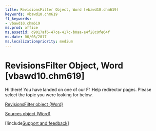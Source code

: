 ```yaml
---
title: RevisionsFilter Object, Word [vbawd10.chm619]
keywords: vbawd10.chm619
f1_keywords:
- vbawd10.chm619
ms.prod: office
ms.assetid: d9017af6-47ce-417c-b0aa-e4f28c0fe64f
ms.date: 06/08/2017
ms.localizationpriority: medium
---
```



# RevisionsFilter Object, Word [vbawd10.chm619]

Hi there! You have landed on one of our F1 Help redirector pages. Please select the topic you were looking for below.

[RevisionsFilter object (Word)](https://msdn.microsoft.com/library/245fcfc5-dcd2-935a-8569-51e611e98c45%28Office.15%29.aspx)

[Sources object (Word)](https://msdn.microsoft.com/library/92a74894-1c69-0ff1-749d-baa49b45a174%28Office.15%29.aspx)

[!include[Support and feedback](~/includes/feedback-boilerplate.md)]